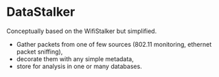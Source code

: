 DataStalker
============

Conceptually based on the WifiStalker but simplified. 
- Gather packets from one of few sources (802.11 monitoring, ethernet packet sniffing),
- decorate them with any simple metadata,
- store for analysis in one or many databases.


